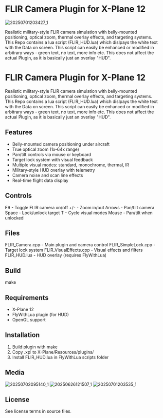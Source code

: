 
FLIR Camera Plugin for X-Plane 12
===================================

![20250701203427_1](https://github.com/user-attachments/assets/d574a85c-31c4-4cac-a477-649f901ee918)

Realistic military-style FLIR camera simulation with belly-mounted positioning,
optical zoom, thermal overlay effects, and targeting systems. 
This Repo contains a lua script (FLIR_HUD.lua) which dislpays the white text with the Data on screen.
This script can easily be enhanced or modified in arbitrary ways - green text, no text, more info etc. This does not affect the actual Plugin, as it is basically just an overlay "HUD". 

FLIR Camera Plugin for X-Plane 12
===================================

Realistic military-style FLIR camera simulation with belly-mounted positioning, optical zoom, thermal overlay effects, and targeting systems. This Repo contains a lua script (FLIR_HUD.lua) which dislpays the white text with the Data on screen. This script can easily be enhanced or modified in arbitrary ways - green text, no text, more info etc. This does not affect the actual Plugin, as it is basically just an overlay "HUD".

Features
--------
- Belly-mounted camera positioning under aircraft
- True optical zoom (1x-64x range)
- Pan/tilt controls via mouse or keyboard
- Target lock system with visual feedback
- Multiple visual modes: standard, monochrome, thermal, IR
- Military-style HUD overlay with telemetry
- Camera noise and scan line effects
- Real-time flight data display

Controls
--------
F9      - Toggle FLIR camera on/off
+/-     - Zoom in/out
Arrows  - Pan/tilt camera
Space   - Lock/unlock target
T       - Cycle visual modes
Mouse   - Pan/tilt when unlocked

Files
-----
FLIR_Camera.cpp         - Main plugin and camera control
FLIR_SimpleLock.cpp     - Target lock system
FLIR_VisualEffects.cpp  - Visual effects and filters
FLIR_HUD.lua            - HUD overlay (requires FlyWithLua)

Build
-----
make

Requirements
------------
- X-Plane 12
- FlyWithLua plugin (for HUD)
- OpenGL support

Installation
------------
1. Build plugin with make
2. Copy .xpl to X-Plane/Resources/plugins/
3. Install FLIR_HUD.lua in FlyWithLua scripts folder

Media
------
![20250702095140_1](https://github.com/user-attachments/assets/e2a4ed16-41fc-426e-aa14-d0b818fdb03b)
![20250626121507_1](https://github.com/user-attachments/assets/8f6e6e33-3dd6-4355-b80e-4718c5836063)
![20250701203535_1](https://github.com/user-attachments/assets/1906a9b7-ff78-41ab-8f49-ad5513a19d5f)

License
-------
See license terms in source files.

